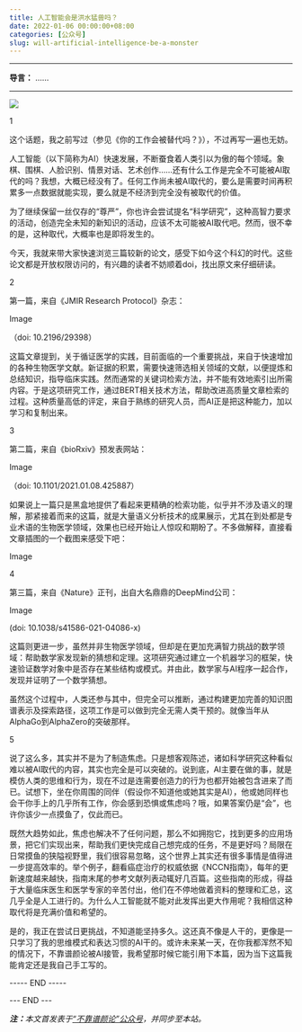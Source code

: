 ```yaml
---
title: 人工智能会是洪水猛兽吗？
date: 2022-01-06 00:00:00+08:00
categories: [公众号]
slug: will-artificial-intelligence-be-a-monster
---
```


---

**导言：** ……

---

<img src="/images/2020-06-29/code.png" style="max-width:300px"/>

1

这个话题，我之前写过（参见《你的工作会被替代吗？》），不过再写一遍也无妨。

人工智能（以下简称为AI）快速发展，不断蚕食着人类引以为傲的每个领域。象棋、围棋、人脸识别、情景对话、艺术创作……还有什么工作是完全不可能被AI取代的吗？我想，大概已经没有了。任何工作尚未被AI取代的，要么是需要时间再积累多一点数据就能实现，要么就是不经济到完全没有被取代的价值。

为了继续保留一丝仅存的“尊严”，你也许会尝试提名“科学研究”，这种高智力要求的活动，创造完全未知的新知识的活动，应该不太可能被AI取代吧。然而，很不幸的是，这种取代，大概率也是即将发生的。

今天，我就来带大家快速浏览三篇较新的论文，感受下如今这个科幻的时代。这些论文都是开放权限访问的，有兴趣的读者不妨顺着doi，找出原文来仔细研读。

2

第一篇，来自《JMIR Research Protocol》杂志：

Image

（doi: 10.2196/29398）

这篇文章提到，关于循证医学的实践，目前面临的一个重要挑战，来自于快速增加的各种生物医学文献。新证据的积累，需要快速筛选相关领域的文献，以便提炼和总结知识，指导临床实践。然而通常的关键词检索方法，并不能有效地索引出所需内容。于是这项研究工作，通过BERT相关技术方法，帮助改进高质量文章检索的过程。这种质量高低的评定，来自于熟练的研究人员，而AI正是把这种能力，加以学习和复制出来。

3

第二篇，来自《bioRxiv》预发表网站：

Image

（doi: 10.1101/2021.01.08.425887）

如果说上一篇只是黑盒地提供了看起来更精确的检索功能，似乎并不涉及语义的理解，那紧接着而来的这篇，就是大量语义分析技术的成果展示，尤其在到处都是专业术语的生物医学领域，效果也已经开始让人惊叹和期盼了。不多做解释，直接看文章插图的一个截图来感受下吧：

Image

4

第三篇，来自《Nature》正刊，出自大名鼎鼎的DeepMind公司：

Image

(doi: 10.1038/s41586-021-04086-x)

这篇则更进一步，虽然并非生物医学领域，但却是在更加充满智力挑战的数学领域：帮助数学家发现新的猜想和定理。这项研究通过建立一个机器学习的框架，快速验证数学对象中是否存在某些结构或模式。并由此，数学家与AI程序一起合作，发现并证明了一个数学猜想。

虽然这个过程中，人类还参与其中，但完全可以推断，通过构建更加完善的知识图谱表示及探索路径，这项工作是可以做到完全无需人类干预的。就像当年从AlphaGo到AlphaZero的突破那样。

5

说了这么多，其实并不是为了制造焦虑。只是想客观陈述，诸如科学研究这种看似难以被AI取代的内容，其实也完全是可以突破的。说到底，AI主要在做的事，就是模仿人类的思维和行为，现在不过是连需要创造力的行为也都开始被包含进来了而已。试想下，坐在你周围的同伴（假设你不知道他或她其实是AI），他或她同样也会干你手上的几乎所有工作，你会感到恐惧或焦虑吗？哦，如果答案仍是“会”，也许你该少一点摸鱼了，仅此而已。

既然大趋势如此，焦虑也解决不了任何问题，那么不如拥抱它，找到更多的应用场景，把它们实现出来，帮助我们更快完成自己想完成的任务，不是更好吗？局限在日常摸鱼的狭隘视野里，我们很容易忽略，这个世界上其实还有很多事情是值得进一步提高效率的。举个例子，翻看癌症治疗的权威依据《NCCN指南》，每年的更新速度越来越快，指南末尾的参考文献列表动辄好几百篇。这些指南的形成，得益于大量临床医生和医学专家的辛苦付出，他们在不停地做着资料的整理和汇总，这几乎全是人工进行的。为什么人工智能就不能对此发挥出更大作用呢？我相信这种取代将是充满价值和希望的。

是的，我正在尝试日更挑战，不知道能坚持多久。这还真不像是人干的，更像是一只学习了我的思维模式和表达习惯的AI干的。或许未来某一天，在你我都浑然不知的情况下，不靠谱颜论被AI接管，我希望那时候它能引用下本篇，因为当下这篇我能肯定还是我自己手工写的。

----- END -----

<div class="p-5 text-center">--- END ---</div>

<i><b>注：</b>本文首发表于[“不靠谱颜论”公众号](https://mp.weixin.qq.com/s/DUdEbKoY-lVC0QpjEAIYyQ)，并同步至本站。</i>
